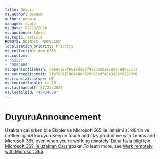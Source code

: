 ```yaml
---
title: Duyuru
ms.author: pebaum
author: pebaum
manager: scotv
ms.date: 07/23/2020
ms.audience: Admin
ms.topic: article
ROBOTS: NOINDEX, NOFOLLOW
localization_priority: Priority
ms.collection: Adm_O365
ms.custom:
- "5152"
- "9002660"
ms.openlocfilehash: de64c897f9518d20ef9ac09b2ae1e0e784b92673
ms.sourcegitcommit: 3fa780811984400c525d66edf46a3196f6290df0
ms.translationtype: MT
ms.contentlocale: tr-TR
ms.lasthandoff: 07/23/2020
ms.locfileid: "45424080"
---
```

# <a name="announcement"></a><span data-ttu-id="cb74e-102">Duyuru</span><span class="sxs-lookup"><span data-stu-id="cb74e-102">Announcement</span></span>

<span data-ttu-id="cb74e-103">Uzaktan çalışırken bile Ekipler ve Microsoft 365 ile iletişimi sürdürün ve üretkenliğinizi koruyun.</span><span class="sxs-lookup"><span data-stu-id="cb74e-103">Keep in touch and stay productive with Teams and Microsoft 365, even when you're working remotely.</span></span> <span data-ttu-id="cb74e-104">Daha fazla bilgi için [Microsoft 365 ile uzaktan Çalış'a](https://aka.ms/remote-work)bakın.</span><span class="sxs-lookup"><span data-stu-id="cb74e-104">To learn more, see [Work remotely with Microsoft 365](https://aka.ms/remote-work).</span></span>